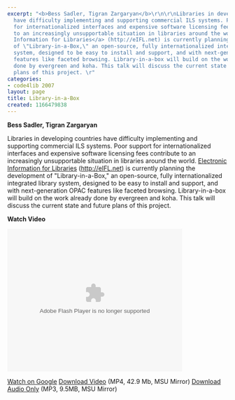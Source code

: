 ```yaml
---
excerpt: "<b>Bess Sadler, Tigran Zargaryan</b>\r\n\r\nLibraries in developing countries
  have difficulty implementing and supporting commercial ILS systems. Poor support
  for internationalized interfaces and expensive software licensing fees contribute
  to an increasingly unsupportable situation in libraries around the world. <a href=\"http://eIFL.net\">Electronic
  Information for Libraries</a> (http://eIFL.net) is currently planning the development
  of \"Library-in-a-Box,\" an open-source, fully internationalized integrated library
  system, designed to be easy to install and support, and with next-generation OPAC
  features like faceted browsing. Library-in-a-box will build on the work already
  done by evergreen and koha. This talk will discuss the current state and future
  plans of this project. \r"
categories:
- code4lib 2007
layout: page
title: Library-in-a-Box
created: 1166479838
---
```

<b>Bess Sadler, Tigran Zargaryan</b>

Libraries in developing countries have difficulty implementing and supporting commercial ILS systems. Poor support for internationalized interfaces and expensive software licensing fees contribute to an increasingly unsupportable situation in libraries around the world. <a href="http://eIFL.net">Electronic Information for Libraries</a> (http://eIFL.net) is currently planning the development of "Library-in-a-Box," an open-source, fully internationalized integrated library system, designed to be easy to install and support, and with next-generation OPAC features like faceted browsing. Library-in-a-box will build on the work already done by evergreen and koha. This talk will discuss the current state and future plans of this project. 

<b>Watch Video</b>

<embed style="width:400px; height:326px;" id="VideoPlayback" type="application/x-shockwave-flash" src="http://video.google.com/googleplayer.swf?docId=-5871606918700248327&hl=en" flashvars=""> </embed>

<a href="http://video.google.com/videoplay?docid=-5871606918700248327&hl=en">Watch on Google</a>
<a href="http://streaming.msu.edu/storemedia/download/ebyryan/code4lib07/d2/code4lib07_pres_library_in_box_sadler.mp4">Download Video</a> (MP4, 42.9 Mb, MSU Mirror)
<a href="http://streaming.msu.edu/storemedia/download/ebyryan/c4l07audio/d2/code4lib07_pres_library_in_box_sadler.mp3">Download Audio Only</a> (MP3, 9.5MB, MSU Mirror)

